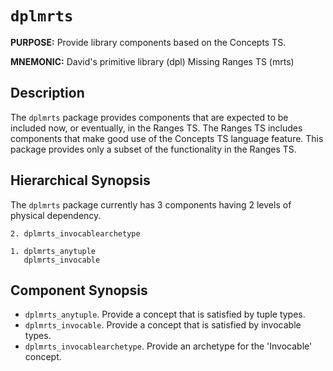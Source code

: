 # `dplmrts`

**PURPOSE:** Provide library components based on the Concepts TS.

**MNEMONIC:** David's primitive library (dpl) Missing Ranges TS (mrts)

## Description

The `dplmrts` package provides components that are expected to be included now,
or eventually, in the Ranges TS. The Ranges TS includes components that make
good use of the Concepts TS language feature. This package provides only a
subset of the functionality in the Ranges TS.

## Hierarchical Synopsis

The `dplmrts` package currently has 3 components having 2 levels of physical
dependency.

```
2. dplmrts_invocablearchetype

1. dplmrts_anytuple
   dplmrts_invocable
```

## Component Synopsis

* `dplmrts_anytuple`. Provide a concept that is satisfied by tuple types.
* `dplmrts_invocable`. Provide a concept that is satisfied by invocable types.
* `dplmrts_invocablearchetype`. Provide an archetype for the 'Invocable'
  concept.
